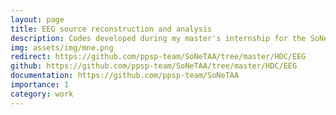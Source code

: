 ```yaml
---
layout: page
title: EEG source reconstruction and analysis
description: Codes developed during my master's internship for the SoNeTAA platform
img: assets/img/mne.png
redirect: https://github.com/ppsp-team/SoNeTAA/tree/master/HDC/EEG
github: https://github.com/ppsp-team/SoNeTAA/tree/master/HDC/EEG
documentation: https://github.com/ppsp-team/SoNeTAA
importance: 1
category: work
---
```

